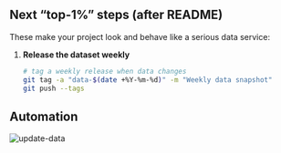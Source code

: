


## Next “top-1%” steps (after README)

These make your project look and behave like a serious data service:

1. **Release the dataset weekly**
   ```bash
   # tag a weekly release when data changes
   git tag -a "data-$(date +%Y-%m-%d)" -m "Weekly data snapshot"
   git push --tags

## Automation
![update-data](https://github.com/raghava0071/florida-picks-project/actions/workflows/update.yml/badge.svg)
